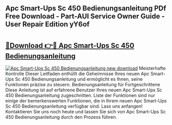 ## Apc Smart-Ups Sc 450 Bedienungsanleitung PDf Free Download - Part-AUI Service Owner Guide - User Repair Edition yY6of

# <h2><a href="http://df632q.blite.top/?on=Apc+Smart-Ups+Sc+450+Bedienungsanleitung">🔗Download 👉🔴 Apc Smart-Ups Sc 450 Bedienungsanleitung</a></h2>

[![Apc Smart-Ups Sc 450 Bedienungsanleitung new download](https://i.imgur.com/lujVjoI.png)](http://df632q.blite.top/?on=Apc+Smart-Ups+Sc+450+Bedienungsanleitung)
Meisterhafte Kontrolle Dieser Leitfaden enthüllt die Geheimnisse Ihres neuen Apc Smart-Ups Sc 450 Bedienungsanleitung und ermöglicht es Ihnen, seine Funktionen präzise zu steuern. Bedienungsanleitung für Fortgeschrittene Diese Anleitung ist auf erfahrene Benutzer Ihres neuen Apc Smart-Ups Sc 450 Bedienungsanleitung zugeschnitten. Liste der Funktionen sind nur einige der bemerkenswerten Funktionen, die in Ihrem neuen Apc Smart-Ups Sc 450 Bedienungsanleitung verfügbar sind. Lass uns anfangen! Kontaktieren Sie uns noch heute und lassen Sie sich von Apc Smart-Ups Sc 450 Bedienungsanleitung durch den Prozess führen.

